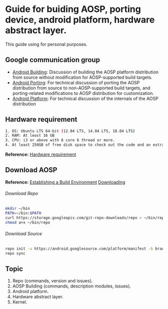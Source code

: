 # Guide for buiding AOSP, porting device, android platform, hardware abstract layer.

This guide using for personal purposes.

## Google communication group

- [Android Building](https://groups.google.com/forum/#!forum/android-building): Discussion of building the AOSP platform distribution from source without modification for AOSP-supported build targets.
- [Android Porting](https://groups.google.com/forum/#!forum/android-porting): For technical discussion of porting the AOSP distribution from source to non-AOSP-supported build targets, and porting-related modifications to AOSP distribution for customization.
- [Android Platform](https://groups.google.com/forum/#!forum/android-platform): For technical discussion of the internals of the AOSP distribution

## Hardware requirement

```bash
1. OS: Ubuntu LTS 64-bit (12.04 LTS, 14.04 LTS, 18.04 LTS)
2. RAM: At least 16 GB
3. CPU: i3 or above with 6 core 6 thread or more.
4. At least 250GB of free disk space to check out the code and an extra 150 GB to build it. If you conduct multiple builds, you need additional space.
```

**Reference:** [Hardware requirement](https://source.android.com/setup/build/requirements)

## Download AOSP

**Reference:**
[Establishing a Build Environment](https://source.android.com/setup/build/initializing)
[Downloading](https://source.android.com/setup/build/downloading)

###### Download Repo

```bash
mkdir ~/bin
PATH=~/bin:$PATH
curl https://storage.googleapis.com/git-repo-downloads/repo > ~/bin/repo
chmod a+x ~/bin/repo
```

###### Download Source

```bash
repo init -u https://android.googlesource.com/platform/manifest -b branch
repo sync
```

## Topic

1. Repo (commands, version and issues).
2. AOSP Building (commands, description modules, issues).
3. Android platform.
4. Hardware abstract layer.
5. Kernel.